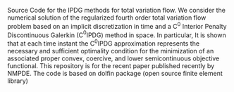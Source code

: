 Source Code for the IPDG methods for total variation flow. We consider the numerical solution of the regularized fourth order total variation flow problem based on an implicit discretization in time and a C$^0$ Interior Penalty Discontinuous Galerkin (C$^0$IPDG) method in space. In particular, It is shown that at each time instant the C$^0$IPDG approximation represents the necessary and sufficient optimality condition for the minimization of an associated proper convex, coercive, and lower semicontinuous objective functional. This repository is for the recent paper published recently by NMPDE. The code is based on dolfin package (open source finite element library)
